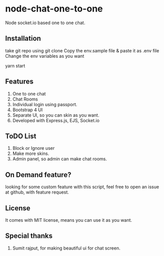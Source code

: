 # node-chat-one-to-one
Node socket.io based one to one chat.

## Installation
take git repo using git clone
Copy the env.sample file & paste it as .env file
Change the env variables as you want

yarn start



## Features
 1. One to one chat 
 2. Chat Rooms
 3. Individual login using passport.
 4. Bootstrap 4 UI
 5. Separate UI, so you can skin as you want.
 6. Developed with Express.js, EJS, Socket.io


## ToDO List
 1. Block or Ignore user
 2. Make more skins.
 3. Admin panel, so admin can make chat rooms.


## On Demand feature?
 looking for some custom feature with this script, feel free to open an issue at github, with feature request.


## License
 It comes with MIT license, means you can use it as you want.

## Special thanks
1. Sumit rajput, for making beautiful ui for chat screen. 
